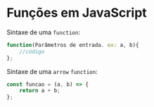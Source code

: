 # Funções em JavaScript

Sintaxe de uma `function`:
```js
function(Parâmetros de entrada. ex: a, b){
    //código
};
```

Sintaxe de uma `arrow` `function`:
```js
const funcao = (a, b) => {
    return a + b;
};
```
